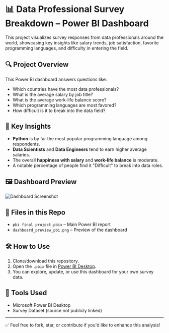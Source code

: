 # 📊 Data Professional Survey Breakdown – Power BI Dashboard

This project visualizes survey responses from data professionals around the world, showcasing key insights like salary trends, job satisfaction, favorite programming languages, and difficulty in entering the field.

## 🔍 Project Overview

This Power BI dashboard answers questions like:
- Which countries have the most data professionals?
- What is the average salary by job title?
- What is the average work-life balance score?
- Which programming languages are most favored?
- How difficult is it to break into the data field?

## 🧠 Key Insights
- **Python** is by far the most popular programming language among respondents.
- **Data Scientists** and **Data Engineers** tend to earn higher average salaries.
- The overall **happiness with salary** and **work-life balance** is moderate.
- A notable percentage of people find it "Difficult" to break into data roles.

## 🖼️ Dashboard Preview

![Dashboard Screenshot](Screenshot.png)

## 📁 Files in this Repo
- `pbi final project.pbix` – Main Power BI report
- `dashboard_preview_pbi.png` – Preview of the dashboard

## 🛠️ How to Use
1. Clone/download this repository.
2. Open the `.pbix` file in [Power BI Desktop](https://powerbi.microsoft.com/desktop/).
3. You can explore, update, or use this dashboard for your own survey data.

## 📌 Tools Used
- Microsoft Power BI Desktop
- Survey Dataset (source not publicly linked)

---

✅ Feel free to fork, star, or contribute if you'd like to enhance this analysis!

